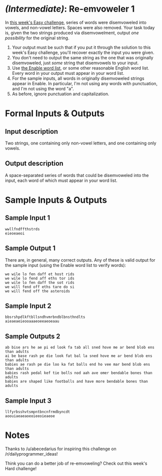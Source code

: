 # _(Intermediate)_: Re-emvoweler 1

In [this week's Easy challenge](http://www.reddit.com/r/dailyprogrammer/comments/1ystvb/022414_challenge_149_easy_disemvoweler/), series of words were disemvoweled into vowels, and non-vowel letters. Spaces were also removed. Your task today is, given the two strings produced via disemvowelment, output _one possibility_ for the original string.

1. Your output must be such that if you put it through the solution to this week's Easy challenge, you'll recover exactly the input you were given.
2. You don't need to output the same string as the one that was originally disemvoweled, just _some_ string that disemvowels to your input.
3. Use [the Enable word list](http://code.google.com/p/dotnetperls-controls/downloads/detail?name=enable1.txt), or some other reasonable English word list. Every word in your output must appear in your word list.
4. For the sample inputs, all words in originally disemvoweled strings appear in Enable. In particular, I'm not using any words with punctuation, and I'm not using the word "a".
5. As before, ignore punctuation and capitalization.

# Formal Inputs & Outputs

## Input description

Two strings, one containing only non-vowel letters, and one containing only vowels.

## Output description

A space-separated series of words that could be disemvoweled into the input, each word of which must appear in your word list. 

# Sample Inputs & Outputs

## Sample Input 1

    wwllfndffthstrds
    eieoeaeoi

## Sample Output 1

There are, in general, many correct outputs. Any of these is valid output for the sample input (using the Enable word list to verify words):

    we wile lo fen daff et host rids 
    we wile lo fend aff eths tor ids 
    we wile lo fen daff the sot rids 
    we will fend off eths tare do si 
    we will fend off the asteroids

## Sample Input 2

    bbsrshpdlkftbllsndhvmrbndblbnsthndlts
    aieaeaeieooaaaeoeeaeoeaau

## Sample Outputs 2

    ab bise ars he ae pi ed look fa tab all sned hove me ar bend blob ens than adults 
    ai be base rash pe die look fat bal la sned hove me ar bend blob ens than adults 
    babies ae rash pe die loo ka fat balls end ho vee mar bend blob ens than adults 
    babies rash pedal kef tie bolls nod aah ave omer bendable bones than adults 
    babies are shaped like footballs and have more bendable bones than adults

## Sample Input 3

    llfyrbsshvtsmpntbncnfrmdbyncdt
    aoouiaeaeaoeoieeoieaeoe

# Notes

Thanks to /u/abecedarius for inspiring this challenge on /r/dailyprogrammer_ideas!

Think you can do a better job of re-emvoweling? Check out this week's Hard challenge!